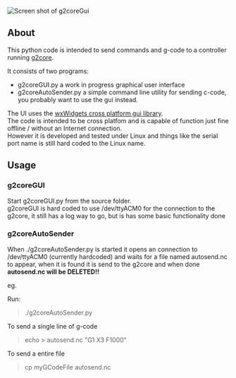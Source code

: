 ![Screen shot of g2coreGui](https://raw.githubusercontent.com/wiki/talpadk/g2coregui/images/g2coreGUI.png)
## About
This python code is intended to send commands and g-code to a controller running [g2core](https://github.com/synthetos/g2/wiki).

It consists of two programs:

* g2coreGUI.py a work in progress graphical user interface
* g2coreAutoSender.py a simple command line utility for sending c-code, you probably want to use the gui instead.

The UI uses the [wxWidgets cross platform gui library](https://www.wxwidgets.org/).  
The code is intended to be cross platfom and is capable of function just fine offline / without an Internet connection.  
However it is developed and tested under Linux and things like the serial port name is still hard coded to the Linux name.

## Usage

### g2coreGUI
Start g2coreGUI.py from the source folder.  
g2coreGUI is hard coded to use /dev/ttyACM0 for the connection to the g2core, it still has a log way to go, but is has some basic functionality done

### g2coreAutoSender
When ./g2coreAutoSender.py is started it opens an connection to /dev/ttyACM0 (currently hardcoded) and waits for a file named autosend.nc to appear, when it is found it is send to the g2core and when done **autosend.nc will be DELETED!!**

eg.

Run:
>./g2coreAutoSender.py

To send a single line of g-code
>echo > autosend.nc "G1 X3 F1000"

To send a entire file
>cp myGCodeFile autosend.nc